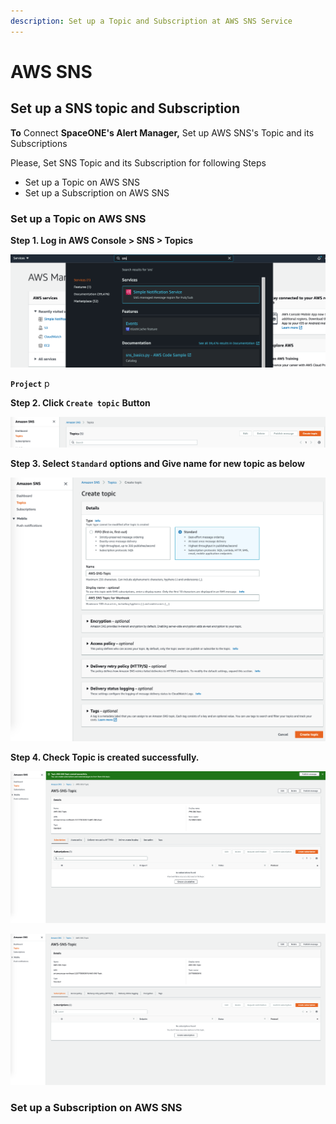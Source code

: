 ```yaml
---
description: Set up a Topic and Subscription at AWS SNS Service
---
```


# AWS SNS

## Set up a SNS topic and Subscription

**To** Connect **SpaceONE's Alert Manager,** Set up AWS SNS's Topic and its Subscriptions

Please, Set SNS Topic and its Subscription for following Steps

* Set up a Topic on AWS SNS
* Set up a Subscription on AWS SNS

### Set up a Topic on AWS SNS

**Step 1. Log in AWS Console &gt; SNS &gt; Topics**

![](../../../.gitbook/assets/screen-shot-2021-06-28-at-13.54.56.png)

**`Project`**  p

**Step 2. Click `Create topic`**  **Button**

![](../../../.gitbook/assets/screen-shot-2021-06-28-at-13.57.52.png)

**Step 3. Select `Standard`**  **options and Give name for new topic as below**

![](../../../.gitbook/assets/screen-shot-2021-06-28-at-14.02.27.png)

**Step 4. Check Topic is created successfully.** 

![](../../../.gitbook/assets/screen-shot-2021-06-29-at-11.41.33.png)

![](../../../.gitbook/assets/screen-shot-2021-06-29-at-11.48.57.png)

### Set up a Subscription on AWS SNS







